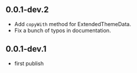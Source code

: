 ## 0.0.1-dev.2

* Add `copyWith` method for ExtendedThemeData.
* Fix a bunch of typos in documentation.

## 0.0.1-dev.1

* first publish
